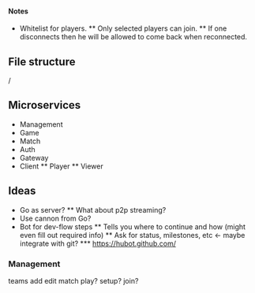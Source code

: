 #### Notes

* Whitelist for players.
** Only selected players can join.
** If one disconnects then he will be allowed to come back when reconnected.

## File structure
/

## Microservices

* Management
* Game
* Match
* Auth
* Gateway
* Client
** Player
** Viewer

## Ideas

* Go as server?
** What about p2p streaming?
* Use cannon from Go?
* Bot for dev-flow steps
** Tells you where to continue and how (might even fill out required info)
** Ask for status, milestones, etc <- maybe integrate with git?
*** https://hubot.github.com/

### Management

teams
  add
  edit
match
  play?
    setup?
    join?


